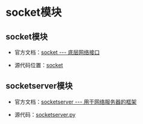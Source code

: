 # socket模块

## socket模块

+ 官方文档：[socket --- 底层网络接口 ](https://docs.python.org/zh-cn/3.10/library/socket.html#example)

+ 源代码位置：[socket](https://github.com/python/cpython/tree/3.10/Lib/socket.py)



## socketserver模块

+ 官方文档：[socketserver --- 用于网络服务器的框架 ](https://docs.python.org/zh-cn/3.10/library/socketserver.html#module-socketserver)

+ 源代码：[socketserver.py](https://github.com/python/cpython/blob/3.10/Lib/socketserver.py)

